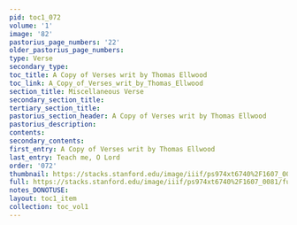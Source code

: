 ```yaml
---
pid: toc1_072
volume: '1'
image: '82'
pastorius_page_numbers: '22'
older_pastorius_page_numbers: 
type: Verse
secondary_type: 
toc_title: A Copy of Verses writ by Thomas Ellwood
toc_link: A_Copy_of_Verses_writ_by_Thomas_Ellwood
section_title: Miscellaneous Verse
secondary_section_title: 
tertiary_section_title: 
pastorius_section_header: A Copy of Verses writ by Thomas Ellwood
pastorius_description: 
contents: 
secondary_contents: 
first_entry: A Copy of Verses writ by Thomas Ellwood
last_entry: Teach me, O Lord
order: '072'
thumbnail: https://stacks.stanford.edu/image/iiif/ps974xt6740%2F1607_0081/full/100,/0/default.jpg
full: https://stacks.stanford.edu/image/iiif/ps974xt6740%2F1607_0081/full/full/0/default.jpg
notes_DONOTUSE: 
layout: toc1_item
collection: toc_vol1
---
```

